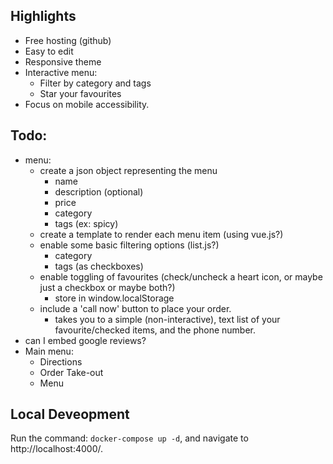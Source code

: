 ## Highlights

- Free hosting (github)
- Easy to edit
- Responsive theme
- Interactive menu:
    - Filter by category and tags
    - Star your favourites
- Focus on mobile accessibility.


## Todo:

- menu:
    - create a json object representing the menu
        - name
        - description (optional)
        - price
        - category
        - tags (ex: spicy)
    - create a template to render each menu item (using vue.js?)
    - enable some basic filtering options (list.js?)
        - category
        - tags (as checkboxes)
    - enable toggling of favourites (check/uncheck a heart icon, or maybe just a checkbox or maybe both?)
        - store in window.localStorage
    - include a 'call now' button to place your order.
        - takes you to a simple (non-interactive), text list of your favourite/checked items, and the phone number.
- can I embed google reviews?
- Main menu:
    - Directions
    - Order Take-out
    - Menu


## Local Deveopment

Run the command: `docker-compose up -d`, and navigate to http://localhost:4000/.
